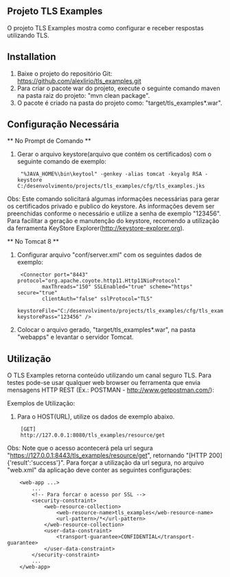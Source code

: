 ## Projeto TLS Examples

O projeto TLS Examples mostra como configurar e receber respostas utilizando TLS. 


## Installation

1. Baixe o projeto do repositório Git: https://github.com/alexlirio/tls_examples.git
2. Para criar o pacote war do projeto, execute o seguinte comando maven na pasta raiz do projeto: "mvn clean package".
3. O pacote é criado na pasta do projeto como: "target/tls_examples*.war".


## Configuração Necessária


** No Prompt de Comando ** 
  
1. Gerar o arquivo keystore(arquivo que contém os certificados) com o seguinte comando de exemplo: 

		"%JAVA_HOME%\bin\keytool" -genkey -alias tomcat -keyalg RSA -keystore C:/desenvolvimento/projects/tls_examples/cfg/tls_examples.jks
		
Obs: Este comando solicitará algumas informações necessárias para gerar os certificados privado e publico do keystore. As informações devem ser preenchidas conforme o necessário e utilize a senha de exemplo "123456". Para facilitar a geração e manutenção do keystore, recomendo a utilização da ferramenta KeyStore Explorer(http://keystore-explorer.org).
 
 
** No Tomcat 8 ** 
 
1. Configurar arquivo "conf/server.xml" com os seguintes dados de exemplo: 

		<Connector port="8443" protocol="org.apache.coyote.http11.Http11NioProtocol"
               maxThreads="150" SSLEnabled="true" scheme="https" secure="true"
               clientAuth="false" sslProtocol="TLS"
               keystoreFile="C:/desenvolvimento/projects/tls_examples/cfg/tls_examples.jks" keystorePass="123456" /> 
		 
1. Colocar o arquivo gerado, "target/tls_examples*.war", na pasta "webapps" e levantar o servidor Tomcat. 
 
 
## Utilização

O TLS Examples retorna conteúdo utilizando um canal seguro TLS. Para testes pode-se usar qualquer web browser ou ferramenta que envia mensagens HTTP REST (Ex.: POSTMAN - http://www.getpostman.com/):	


Exemplos de Utilização:

1. Para o HOST(URL), utilize os dados de exemplo abaixo.

		[GET]
		http://127.0.0.1:8080/tls_examples/resource/get
		
Obs: Note que o acesso acontecerá pela url segura "https://127.0.0.1:8443/tls_examples/resource/get", retornando "[HTTP 200] {'result':'success'}". Para forçar a utilização da url segura, no arquivo "web.xml" da aplicação deve conter as seguintes configurações:

		<web-app ...>
			...
			<!-- Para forcar o acesso por SSL -->
			<security-constraint>
				<web-resource-collection>
					<web-resource-name>tls_examples</web-resource-name>
					<url-pattern>/*</url-pattern>
				</web-resource-collection>
				<user-data-constraint>
					<transport-guarantee>CONFIDENTIAL</transport-guarantee>
				</user-data-constraint>
			</security-constraint>
			...
		</web-app> 
 